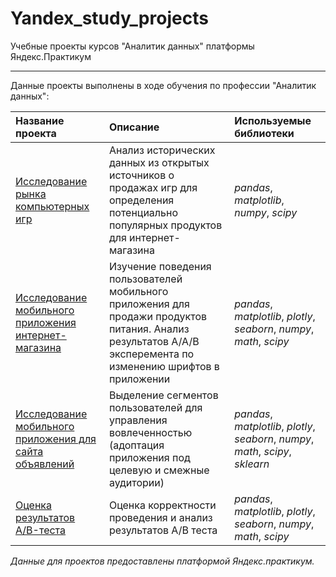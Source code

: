 # Yandex_study_projects
Учебные проекты курсов "Аналитик данных" платформы Яндекс.Практикум
_______

Данные проекты выполнены в ходе обучения по профессии "Аналитик данных":

| Название проекта | Описание | Используемые библиотеки | 
| :---------------------- | :---------------------- | :---------------------- |
| [Исследование рынка компьютерных игр](game_market_research)| Анализ исторических данных из открытых источников о продажах игр для определения потенциально популярных продуктов для интернет-магазина | *pandas*, *matplotlib*, *numpy*, *scipy* |
| [Исследование мобильного приложения интернет-магазина](mobile_application_research_ab_test) | Изучение поведения пользователей мобильного приложения для продажи продуктов питания. Анализ результатов А/А/В эксперемента по изменению шрифтов в приложении| *pandas*, *matplotlib*, *plotly*, *seaborn*, *numpy*, *math*, *scipy* |
| [Исследование мобильного приложения для сайта объявлений](mobile_application_user_groups) | Выделение сегментов пользователей для управления вовлеченностью (адоптация приложения под целевую и смежные аудитории) | *pandas*, *matplotlib*, *plotly*, *seaborn*, *numpy*, *math*, *scipy*, *sklearn* |
| [Оценка результатов A/B-теста](ab_test_project) | Оценка корректности проведения и анализ результатов А/В теста | *pandas*, *matplotlib*, *plotly*, *seaborn*, *numpy*, *math*, *scipy* |

*Данные для проектов предоставлены платформой Яндекс.практикум.*
